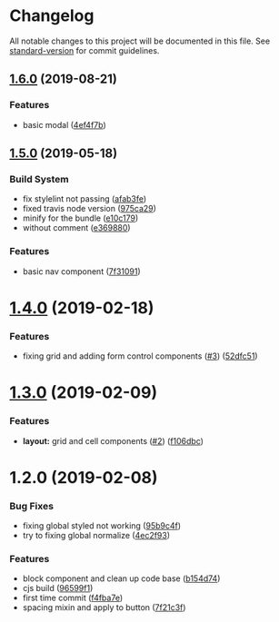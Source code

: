 # Changelog

All notable changes to this project will be documented in this file. See [standard-version](https://github.com/conventional-changelog/standard-version) for commit guidelines.

## [1.6.0](https://github.com/SecretBase/styled-meow/compare/v1.5.0...v1.6.0) (2019-08-21)


### Features

* basic modal ([4ef4f7b](https://github.com/SecretBase/styled-meow/commit/4ef4f7b))

## [1.5.0](https://github.com/SecretBase/styled-meow/compare/v1.4.0...v1.5.0) (2019-05-18)


### Build System

* fix stylelint not passing ([afab3fe](https://github.com/SecretBase/styled-meow/commit/afab3fe))
* fixed travis node version ([975ca29](https://github.com/SecretBase/styled-meow/commit/975ca29))
* minify for the bundle ([e10c179](https://github.com/SecretBase/styled-meow/commit/e10c179))
* without comment ([e369880](https://github.com/SecretBase/styled-meow/commit/e369880))


### Features

* basic nav component ([7f31091](https://github.com/SecretBase/styled-meow/commit/7f31091))



<a name="1.4.0"></a>
# [1.4.0](https://github.com/SecretBase/styled-meow/compare/v1.3.0...v1.4.0) (2019-02-18)


### Features

* fixing grid and adding form control components ([#3](https://github.com/SecretBase/styled-meow/issues/3)) ([52dfc51](https://github.com/SecretBase/styled-meow/commit/52dfc51))



<a name="1.3.0"></a>
# [1.3.0](https://github.com/SecretBase/styled-meow/compare/v1.2.0...v1.3.0) (2019-02-09)


### Features

* **layout:** grid and cell components ([#2](https://github.com/SecretBase/styled-meow/issues/2)) ([f106dbc](https://github.com/SecretBase/styled-meow/commit/f106dbc))



<a name="1.2.0"></a>

# 1.2.0 (2019-02-08)

### Bug Fixes

- fixing global styled not working ([95b9c4f](https://github.com/SecretBase/styled-meow/commit/95b9c4f))
- try to fixing global normalize ([4ec2f93](https://github.com/SecretBase/styled-meow/commit/4ec2f93))

### Features

- block component and clean up code base ([b154d74](https://github.com/SecretBase/styled-meow/commit/b154d74))
- cjs build ([96599f1](https://github.com/SecretBase/styled-meow/commit/96599f1))
- first time commit ([f4fba7e](https://github.com/SecretBase/styled-meow/commit/f4fba7e))
- spacing mixin and apply to button ([7f21c3f](https://github.com/SecretBase/styled-meow/commit/7f21c3f))
